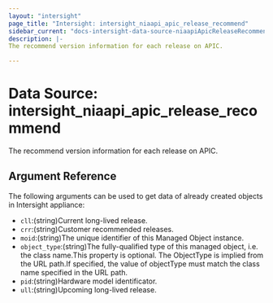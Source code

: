 ```yaml
---
layout: "intersight"
page_title: "Intersight: intersight_niaapi_apic_release_recommend"
sidebar_current: "docs-intersight-data-source-niaapiApicReleaseRecommend"
description: |-
The recommend version information for each release on APIC.

---
```


# Data Source: intersight_niaapi_apic_release_recommend
The recommend version information for each release on APIC.

## Argument Reference
The following arguments can be used to get data of already created objects in Intersight appliance:
* `cll`:(string)Current long-lived release.
* `crr`:(string)Customer recommended releases.
* `moid`:(string)The unique identifier of this Managed Object instance.
* `object_type`:(string)The fully-qualified type of this managed object, i.e. the class name.This property is optional. The ObjectType is implied from the URL path.If specified, the value of objectType must match the class name specified in the URL path.
* `pid`:(string)Hardware model identificator.
* `ull`:(string)Upcoming long-lived release.
